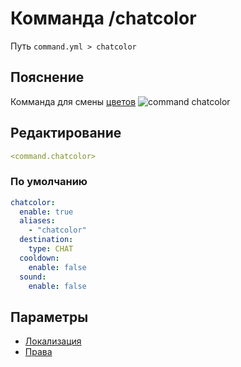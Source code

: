 # Комманда /chatcolor
Путь `command.yml > chatcolor`

## Пояснение
Комманда для смены [цветов](/docs/config/tag/color/)
![command chatcolor](/commandchatcolor.png)


## Редактирование
```yaml
<command.chatcolor>
```

### По умолчанию
```yaml
chatcolor:
  enable: true
  aliases:
    - "chatcolor"
  destination:
    type: CHAT
  cooldown:
    enable: false
  sound:
    enable: false
```

## Параметры

- [Локализация](/docs/localizations/ru_ru/command/chatcolor/)
- [Права](/docs/permission/command/chatcolor/)

<!--@include: @/parts/enable.md-->
<!--@include: @/parts/aliases.md-->
<!--@include: @/parts/destination.md-->
<!--@include: @/parts/cooldown.md-->
<!--@include: @/parts/sound.md-->